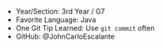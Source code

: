 - Year/Section: 3rd Year / G7
- Favorite Language: Java
- One Git Tip Learned: Use `git commit` often
- GitHub: @JohnCarloEscalante